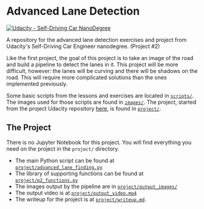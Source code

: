 # Advanced Lane Detection

[![Udacity - Self-Driving Car NanoDegree](https://s3.amazonaws.com/udacity-sdc/github/shield-carnd.svg)](http://www.udacity.com/drive)

A repository for the advanced lane detection exercises and project from Udacity's Self-Driving Car Engineer nanodegree. (Project #2)

Like the first project, the goal of this project is to take an image of the road and build a pipeline to detect the lanes in it. This project will be more difficult, however: the lanes will be curving and there will be shadows on the road. This will require more complicated solutions than the ones implemented previously.

Some basic scripts from the lessons and exercises are located in [`scripts/`](./scripts). The images used for those scripts are found in [`images/`](./images). The project, started from the project Udacity repository [here](https://github.com/udacity/CarND-Advanced-Lane-Lines), is found in [`project/`](./project).

## The Project

There is no Jupyter Notebook for this project. You will find everything you need on the project in the `project/` directory.

- The main Python script can be found at [`project/advanced_lane_finding.py`](./project/advanced_lane_finding.py)
- The library of supporting functions can be found at [`project/p2_functions.py`](./project/p2_functions.py)
- The images output by the pipeline are in [`project/output_images/`](./project/output_images/)
- The output video is at [`project/output_video.mp4`](./project/output_video.mp4)
- The writeup for the project is at [`project/writeup.md`](./project/writeup.md).
